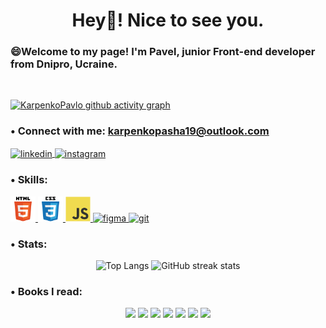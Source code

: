 <h1 align="center">Hey👋! Nice to see you.</h1>
<h3 align="left">😄Welcome to my page!
I'm Pavel, junior Front-end developer from Dnipro, Ucraine.</h3>
<br>

[![KarpenkoPavlo github activity graph](https://github-readme-activity-graph.vercel.app/graph?username=KarpenkoPavlo&theme=react-dark)](https://github.com/KarpenkoPavlo/github-readme-activity-graph)

<h3 align="left">• Connect with me: <a href="karpenkopasha19@outlook.com">karpenkopasha19@outlook.com</a></h3>
<p align="left">
  <a href="https://linkedin.com/in/pavlo-karpenko-258204277" target="blank"><img align="center" src="https://raw.githubusercontent.com/rahuldkjain/github-profile-readme-generator/master/src/images/icons/Social/linked-in-alt.svg" alt="linkedin" height="30" width="40" />
  </a>
  <a href="https://www.instagram.com/karpenko_p_" target="blank"><img align="center" src="https://raw.githubusercontent.com/rahuldkjain/github-profile-readme-generator/master/src/images/icons/Social/instagram.svg" alt="instagram" height="30" width="40" />
  </a>

<!--   <a href="https://discord.gg/karpasha" target="_blank"><img align="center" src="https://raw.githubusercontent.com/rahuldkjain/github-profile-readme-generator/master/src/images/icons/Social/discord.svg" alt="discord" height="30" width="40" /></a>
</p> -->

<h3 align="left">• Skills:</h3>
<a href="https://www.w3.org/html/" target="_blank" rel="noreferrer"> <img src="https://raw.githubusercontent.com/devicons/devicon/master/icons/html5/html5-original-wordmark.svg" alt="html5" width="40" height="40"/> </a> <a href="https://www.w3schools.com/css/" target="_blank" rel="noreferrer"> <img src="https://raw.githubusercontent.com/devicons/devicon/master/icons/css3/css3-original-wordmark.svg" alt="css3" width="40" height="40"/> </a> <a href="https://developer.mozilla.org/en-US/docs/Web/JavaScript" target="_blank" rel="noreferrer"> <img src="https://raw.githubusercontent.com/devicons/devicon/master/icons/javascript/javascript-original.svg" alt="javascript" width="40" height="40"/> </a> <a href="https://www.figma.com/" target="_blank" rel="noreferrer"> <img src="https://www.vectorlogo.zone/logos/figma/figma-icon.svg" alt="figma" width="40" height="40"/> </a> <a href="https://git-scm.com/" target="_blank" rel="noreferrer"> <img src="https://www.vectorlogo.zone/logos/git-scm/git-scm-icon.svg" alt="git" width="40" height="40"/> </a>

<h3>• Stats:</h3>
<div align="center">
  
  ![Top Langs](https://github-readme-stats.vercel.app/api/top-langs/?username=KarpenkoPavlo&theme=tokyonight)
  ![GitHub streak stats](https://streak-stats.demolab.com/?user=KarpenkoPavlo&theme=tokyonight)  
  
</div>



<h3>• Books I read:</h3>
<p align="center">
  <a href="https://coderbooks.ru/books/css/shpargalki-dlya-nachinayushego-verstalshika-html-css/"><img src="https://th.bing.com/th/id/OIP.fMZDLFV9VRaC1U8LABBLhQHaKd?pid=ImgDet&rs=1" width="130px"></a>
  <a href="https://books.google.com.ua/books?id=gQrODAAAQBAJ&printsec=frontcover&hl=ru#v=onepage&q&f=false"><img src="https://cdn1.ozone.ru/multimedia/c1200/1015094867.jpg" width="130px"></a>
  <a href="https://coderbooks.ru/books/css/html5-css3-osnovy-sovremennogo-web-dizajna/"><img src="https://cdn1.ozone.ru/multimedia/c750/1021900724.jpg" width="130px"></a>
  <a href="https://coderbooks.ru/books/css/veb-dizajn-dlya-nachinayushih-5-izd/"><img src="https://balka-book.com/files/2021/05_05/14_07/u_files_store_22_1074050.jpg" width="130px"></a>
  <a href="https://coderbooks.ru/books/css/bootstrap-i-css-preprocessor-sass/"><img src="https://sbornik-knig.ru/uploads/posts/2022-06/1654176534_1654176549.jpg" width="130px"></a>
  <a href="https://books.google.com.ua/books?id=GWGFEAAAQBAJ&printsec=frontcover&hl=ru#v=onepage&q&f=false"><img src="https://www.ukazka.ru/img/g/uk625073.jpg" width="130px"></a>
  <a href="https://books.google.com.ua/books?id=fJtcEAAAQBAJ&printsec=frontcover&hl=ru#v=onepage&q&f=false"><img src="https://th.bing.com/th/id/OIP.k8dFXRZgzOXZU4NE6Pk9dAHaKe?pid=ImgDet&rs=1" width="130px"></a>
</p>
                                                                                                    

                                                                                                    

<!--
**KarpenkoPavlo/KarpenkoPavlo** is a ✨ _special_ ✨ repository because its `README.md` (this file) appears on your GitHub profile.

Here are some ideas to get you started:

- 🔭 I’m currently working on ...
- 🌱 I’m currently learning ...
- 👯 I’m looking to collaborate on ...
- 🤔 I’m looking for help with ...
- 💬 Ask me about ...
- 📫 How to reach me: ...
- 😄 Pronouns: ...
- ⚡ Fun fact: ...
-->
